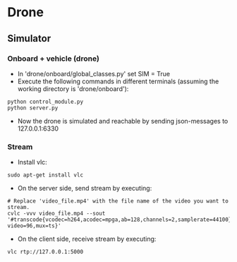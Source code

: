 # Drone

## Simulator

### Onboard + vehicle (drone)

* In 'drone/onboard/global_classes.py' set SIM = True
* Execute the following commands in different terminals (assuming the working directory is 'drone/onboard'):
``` 
python control_module.py   
python server.py
```
* Now the drone is simulated and reachable by sending json-messages to 127.0.0.1:6330

### Stream

* Install vlc: 
``` 
sudo apt-get install vlc
```
* On the server side, send stream by executing:
```
# Replace 'video_file.mp4' with the file name of the video you want to stream.
cvlc -vvv video_file.mp4 --sout '#transcode{vcodec=h264,acodec=mpga,ab=128,channels=2,samplerate=44100}:rtp{dst=127.0.0.1,port=5000,ptype-video=96,mux=ts}'
```
  
  
* On the client side, receive stream by executing:
```
vlc rtp://127.0.0.1:5000
```
